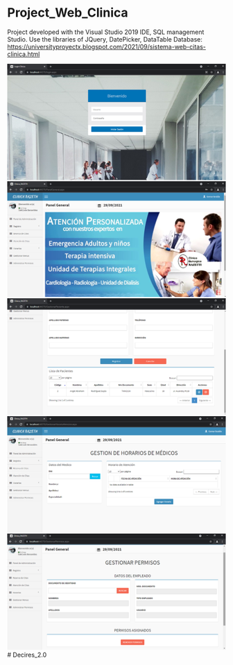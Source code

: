 # Project_Web_Clinica
Project developed with the Visual Studio 2019 IDE, SQL management Studio. Use the libraries of JQuery, DatePicker, DataTable
 Database: https://universityproyectx.blogspot.com/2021/09/sistema-web-citas-clinica.html
 
![Img](https://github.com/SakNoelCode/Imagenes_Proyectos/blob/master/Captura%20de%20pantalla%20(3181).png)
![Img](https://github.com/SakNoelCode/Imagenes_Proyectos/blob/master/Captura%20de%20pantalla%20(3182).png)
![Img](https://github.com/SakNoelCode/Imagenes_Proyectos/blob/master/Captura%20de%20pantalla%20(3183).png)
![Img](https://github.com/SakNoelCode/Imagenes_Proyectos/blob/master/Captura%20de%20pantalla%20(3184).png)
![Img](https://github.com/SakNoelCode/Imagenes_Proyectos/blob/master/Captura%20de%20pantalla%20(3185).png)
#   D e c i r e s _ 2 . 0 
 
 